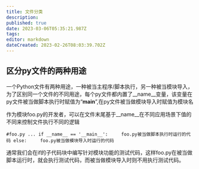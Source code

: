 ```yaml
---
title: 文件分类
description: 
published: true
date: 2023-03-06T05:35:21.987Z
tags: 
editor: markdown
dateCreated: 2023-02-26T08:03:39.702Z
---
```


## 区分py文件的两种用途

一个Python文件有两种用途，一种被当主程序/脚本执行，另一种被当模块导入，为了区别同一个文件的不同用途，每个py文件都内置了__name__变量，该变量在py文件被当做脚本执行时赋值为“**main**”,在py文件被当做模块导入时赋值为模块名

作为模块foo.py的开发者，可以在文件末尾基于__name__在不同应用场景下值的不同来控制文件执行不同的逻辑

`#foo.py ... if __name__ == '__main__':     foo.py被当做脚本执行时运行的代码 else:     foo.py被当做模块导入时运行的代码`

通常我们会在if的子代码块中编写针对模块功能的测试代码，这样foo.py在被当做脚本运行时，就会执行测试代码，而被当做模块导入时则不用执行测试代码。